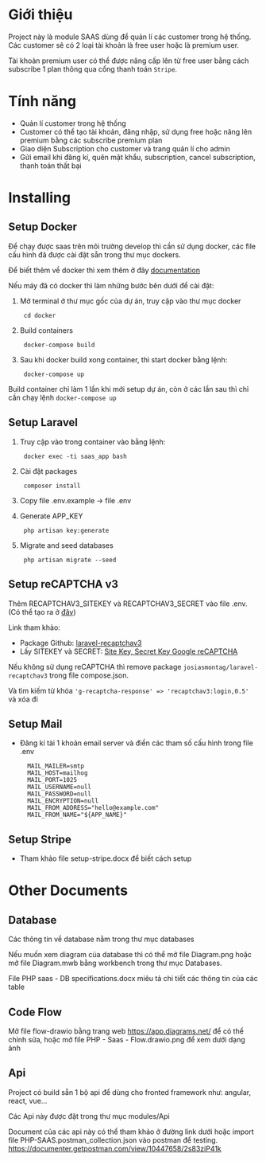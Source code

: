 # Giới thiệu

Project này là module SAAS dùng để quản lí các customer trong hệ thống. Các customer sẽ có 2 loại tài khoản là free user hoặc là premium user.

Tài khoản premium user có thể được nâng cấp lên từ free user bằng cách subscribe 1 plan thông qua cổng thanh toán `Stripe`.

# Tính năng

- Quản lí customer trong hệ thống
- Customer có thể tạo tài khoản, đăng nhập, sử dụng free hoặc nâng lên premium bằng các subscribe premium plan
- Giao diện Subscription cho customer và trang quản lí cho admin
- Gửi email khi đăng kí, quên mật khẩu, subscription, cancel subscription, thanh toán thất bại

# Installing

## Setup Docker
Để chạy được saas trên môi trường develop thì cần sử dụng docker, các file cấu hình đã được cài đặt sẵn trong thư mục dockers.

Để biết thêm về docker thì xem thêm ở đây [documentation](https://docs.docker.com/install/)

Nếu máy đã có docker thì làm những bước bên dưới để cài đặt:

1. Mở terminal ở thư mục gốc của dự án, truy cập vào thư mục docker
   
        cd docker

2. Build containers

        docker-compose build

3. Sau khi docker build xong container, thì start docker bằng lệnh:

        docker-compose up

Build container chỉ làm 1 lần khi mới setup dự án, còn ở các lần sau thì chỉ cần chạy lệnh `docker-compose up`

## Setup Laravel

1. Truy cập vào trong container vào bằng lệnh:

        docker exec -ti saas_app bash

2. Cài đặt packages

        composer install

3. Copy file .env.example -> file .env

4. Generate APP_KEY

        php artisan key:generate

5. Migrate and seed databases

        php artisan migrate --seed

## Setup reCAPTCHA v3

Thêm RECAPTCHAV3_SITEKEY và RECAPTCHAV3_SECRET vào file .env. (Có thể tạo ra ở [đây](https://www.google.com/recaptcha/admin/site/523218037))

Link tham khảo:

- Package Github: [laravel-recaptchav3](https://github.com/josiasmontag/laravel-recaptchav3)
- Lấy SITEKEY và SECRET: [Site Key, Secret Key Google reCAPTCHA](https://www.magetop.com/blog/lay-site-key-secret-key-google-recaptcha/)

Nếu không sử dụng reCAPTCHA thì remove package `josiasmontag/laravel-recaptchav3` trong file compose.json. 

Và tìm kiếm từ khóa `'g-recaptcha-response' => 'recaptchav3:login,0.5'` và xóa đi 

## Setup Mail

- Đăng kí tài 1 khoản email server và điền các tham số cấu hình trong file .env

        MAIL_MAILER=smtp
        MAIL_HOST=mailhog
        MAIL_PORT=1025
        MAIL_USERNAME=null
        MAIL_PASSWORD=null
        MAIL_ENCRYPTION=null
        MAIL_FROM_ADDRESS="hello@example.com"
        MAIL_FROM_NAME="${APP_NAME}"

## Setup Stripe

- Tham khảo file setup-stripe.docx để biết cách setup

# Other Documents
## Database

Các thông tin về database nằm trong thư mục databases

Nếu muốn xem diagram của database thì có thể mở file Diagram.png hoặc mở file Diagram.mwb bằng workbench trong thư mục Databases.

File PHP saas - DB specifications.docx miêu tả chi tiết các thông tin của các table

## Code Flow

Mở file flow-drawio bằng trang web https://app.diagrams.net/ để có thể chỉnh sửa, hoặc mở file PHP - Saas - Flow.drawio.png để xem dưới dạng ảnh

## Api

Project có build sẵn 1 bộ api để dùng cho fronted framework như: angular, react, vue...

Các Api này được đặt trong thư mục modules/Api

Document của các api này có thể tham khảo ở đường link dưới hoặc import file PHP-SAAS.postman_collection.json vào postman để testing.
https://documenter.getpostman.com/view/10447658/2s83ziP41k

